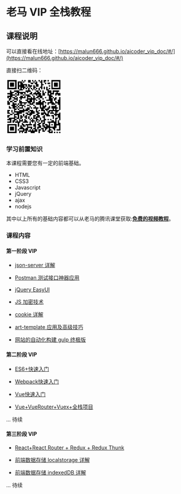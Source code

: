 # 老马 VIP 全栈教程

## 课程说明

可以直接看在线地址：[https://malun666.github.io/aicoder_vip_doc/#/](https://malun666.github.io/aicoder_vip_doc/#/)

直接扫二维码：

<img src="images/url.png" width="150">

### 学习前置知识

本课程需要您有一定的前端基础。

- HTML
- CSS3
- Javascript
- jQuery
- ajax
- nodejs

其中以上所有的基础内容都可以从老马的腾讯课堂获取:**[免费的视频教程](https://qtxh.ke.qq.com/)**。

### 课程内容

#### 第一阶段 VIP

- [json-server 详解](/pages/jsonserver.md)

- [Postman 测试接口神器应用](/pages/postman.md)

- [jQuery EasyUI](/pages/jqeasyui.md)

- [JS 加密技术](/pages/encrypt.md)

- [cookie 详解](/pages/cookies.md)

- [art-template 应用及高级技巧](/pages/art_template.md)

- [网站的自动化构建 gulp 终极版](/pages/gulp.md)

#### 第二阶段 VIP

- [ES6+快速入门](/pages/vip_2ES6.md)

- [Webpack快速入门](/pages/vip_2webpack.md)

- [Vue快速入门](/pages/vip_2vue.md)

- [Vue+VueRouter+Vuex+全栈项目]()

... 待续

#### 第三阶段 VIP

- [React+React Router + Redux + Redux Thunk](/pages/vip_2indexedDB.md)

- [前端数据存储 localstorage 详解](/pages/vip_2indexedDB.md)

- [前端数据存储 indexedDB 详解](/pages/vip_2indexedDB.md)

... 待续
